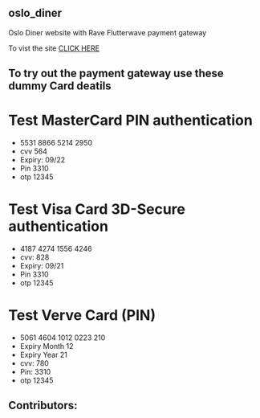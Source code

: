 ## oslo_diner
 Oslo Diner website with Rave Flutterwave payment gateway
 
 To vist the site <a href="https://oslo-diner.github.io/oslodiner/">CLICK HERE</a>

## To try out the payment gateway use these dummy Card deatils 

# Test MasterCard PIN authentication
- 5531 8866 5214 2950
- cvv 564
- Expiry: 09/22
- Pin 3310
- otp 12345

# Test Visa Card 3D-Secure authentication
- 4187 4274 1556 4246
- cvv: 828
- Expiry: 09/21
- Pin 3310
- otp 12345

# Test Verve Card (PIN)
- 5061 4604 1012 0223 210
- Expiry Month 12
- Expiry Year 21
- cvv: 780
- Pin: 3310
- otp 12345

## Contributors: 